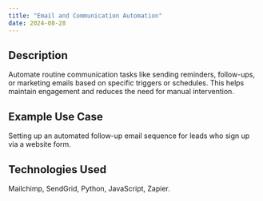 ```yaml
---
title: "Email and Communication Automation"
date: 2024-08-28
---
```


## Description
Automate routine communication tasks like sending reminders, follow-ups, or marketing emails based on specific triggers or schedules. This helps maintain engagement and reduces the need for manual intervention.

## Example Use Case
Setting up an automated follow-up email sequence for leads who sign up via a website form.

## Technologies Used
Mailchimp, SendGrid, Python, JavaScript, Zapier.

<!-- ## Pricing, Time Frame, and Revisions

| Service                    | Pricing             | Time Frame | Revisions                              |
|----------------------------|---------------------|------------|-----------------------------------------|
| Communication Automation   | $50 - $150 per setup | 1 week     | Up to 3 revisions for email adjustments | -->
